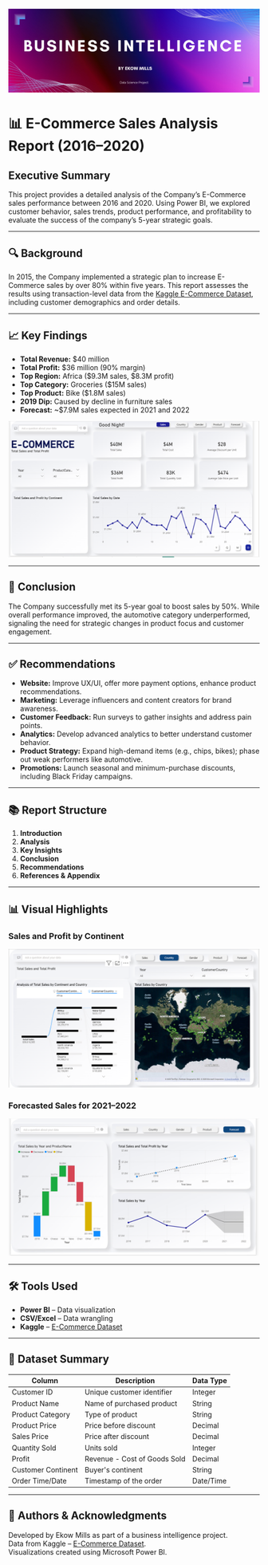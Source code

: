 ![](BI.png)

# 📊 E-Commerce Sales Analysis Report (2016–2020)

## Executive Summary

This project provides a detailed analysis of the Company’s E-Commerce sales performance between 2016 and 2020. Using Power BI, we explored customer behavior, sales trends, product performance, and profitability to evaluate the success of the company’s 5-year strategic goals.

---

## 🔍 Background

In 2015, the Company implemented a strategic plan to increase E-Commerce sales by over 80% within five years. This report assesses the results using transaction-level data from the [Kaggle E-Commerce Dataset](https://www.kaggle.com/datasets/onigbenga/ecommerce-dataset), including customer demographics and order details.

---

## 📈 Key Findings

- **Total Revenue:** $40 million  
- **Total Profit:** $36 million (90% margin)  
- **Top Region:** Africa ($9.3M sales, $8.3M profit)  
- **Top Category:** Groceries ($15M sales)  
- **Top Product:** Bike ($1.8M sales)  
- **2019 Dip:** Caused by decline in furniture sales  
- **Forecast:** ~$7.9M sales expected in 2021 and 2022  

![Sales Overview](Screenshota.png)

---

## 🧠 Conclusion

The Company successfully met its 5-year goal to boost sales by 50%. While overall performance improved, the automotive category underperformed, signaling the need for strategic changes in product focus and customer engagement.

---

## ✅ Recommendations

- **Website:** Improve UX/UI, offer more payment options, enhance product recommendations.
- **Marketing:** Leverage influencers and content creators for brand awareness.
- **Customer Feedback:** Run surveys to gather insights and address pain points.
- **Analytics:** Develop advanced analytics to better understand customer behavior.
- **Product Strategy:** Expand high-demand items (e.g., chips, bikes); phase out weak performers like automotive.
- **Promotions:** Launch seasonal and minimum-purchase discounts, including Black Friday campaigns.

---

## 📚 Report Structure

1. **Introduction**
2. **Analysis**
3. **Key Insights**
4. **Conclusion**
5. **Recommendations**
6. **References & Appendix**

---

## 📊 Visual Highlights

### Sales and Profit by Continent  
![Sales by Continent](Screenshotb.png)

### Forecasted Sales for 2021–2022  
![Sales Forecast](Screenshotd.png)

---

## 🛠 Tools Used

- **Power BI** – Data visualization  
- **CSV/Excel** – Data wrangling  
- **Kaggle** – [E-Commerce Dataset](https://www.kaggle.com/datasets/onigbenga/ecommerce-dataset)

---

## 📂 Dataset Summary

| Column               | Description                          | Data Type      |
|----------------------|--------------------------------------|----------------|
| Customer ID          | Unique customer identifier           | Integer        |
| Product Name         | Name of purchased product            | String         |
| Product Category     | Type of product                      | String         |
| Product Price        | Price before discount                | Decimal        |
| Sales Price          | Price after discount                 | Decimal        |
| Quantity Sold        | Units sold                           | Integer        |
| Profit               | Revenue - Cost of Goods Sold         | Decimal        |
| Customer Continent   | Buyer's continent                    | String         |
| Order Time/Date      | Timestamp of the order               | Date/Time      |

---

## 🔗 Authors & Acknowledgments

Developed by Ekow Mills as part of a business intelligence project.  
Data from Kaggle – [E-Commerce Dataset](https://www.kaggle.com/datasets/onigbenga/ecommerce-dataset).  
Visualizations created using Microsoft Power BI.
